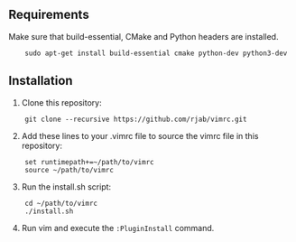 Requirements
------------
Make sure that build-essential, CMake and Python headers are installed.
```  
    sudo apt-get install build-essential cmake python-dev python3-dev
```

Installation
------------
1. Clone this repository:
```
    git clone --recursive https://github.com/rjab/vimrc.git
```
2. Add these lines to your .vimrc file to source the vimrc file in this repository:
```
    set runtimepath+=~/path/to/vimrc
    source ~/path/to/vimrc
```
3. Run the install.sh script:
```
    cd ~/path/to/vimrc
    ./install.sh
```
4. Run vim and execute the `:PluginInstall` command.
